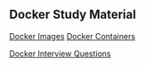 ## Docker Study Material

[Docker Images](images.md)
[Docker Containers](containers.md)

[Docker Interview Questions](docker_interview_questions.md)

